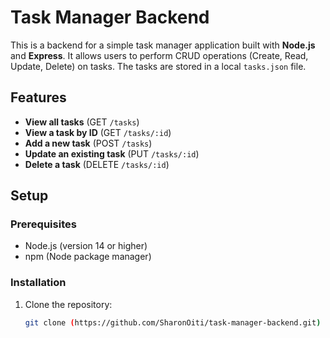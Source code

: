 # Task Manager Backend

This is a backend for a simple task manager application built with **Node.js** and **Express**. It allows users to perform CRUD operations (Create, Read, Update, Delete) on tasks. The tasks are stored in a local `tasks.json` file.

## Features

- **View all tasks** (GET `/tasks`)
- **View a task by ID** (GET `/tasks/:id`)
- **Add a new task** (POST `/tasks`)
- **Update an existing task** (PUT `/tasks/:id`)
- **Delete a task** (DELETE `/tasks/:id`)

## Setup

### Prerequisites

- Node.js (version 14 or higher)
- npm (Node package manager)

### Installation

1. Clone the repository:

   ```bash
   git clone (https://github.com/SharonOiti/task-manager-backend.git)
